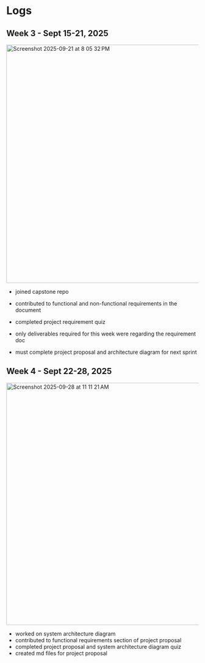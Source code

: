 # Logs

## Week 3 - Sept 15-21, 2025
<img width="1072" height="623" alt="Screenshot 2025-09-21 at 8 05 32 PM" src="https://github.com/user-attachments/assets/47e40adf-0d09-46cb-a923-c6f879e91522" />

* joined capstone repo
  
* contributed to functional and non-functional requirements in the document
  
* completed project requirement quiz
  
* only deliverables required for this week were regarding the requirement doc
  
* must complete project proposal and architecture diagram for next sprint 


## Week 4 - Sept 22-28, 2025
<img width="1091" height="633" alt="Screenshot 2025-09-28 at 11 11 21 AM" src="https://github.com/user-attachments/assets/aa3e9ba5-3113-42da-8da1-58a38bedd390" />

* worked on system architecture diagram
* contributed to functional requirements section of project proposal
* completed project proposal and system architecture diagram quiz
* created md files for project proposal



